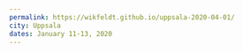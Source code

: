 ```yaml
---
permalink: https://wikfeldt.github.io/uppsala-2020-04-01/
city: Uppsala
dates: January 11-13, 2020
---
```

